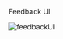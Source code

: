 Feedback UI

![feedbackUI](https://github.com/ezomoza/Feedback-UI-design/assets/114027093/5fb36cdb-36ef-4d24-a124-824d70a2ccdb)
